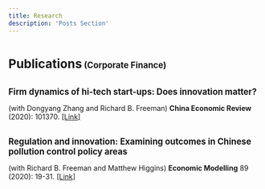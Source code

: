 ```yaml
---
title: Research
description: 'Posts Section'
---
```


<hr style="height:15px; visibility:hidden;" />


<big><big><big><b>Publications</b></big></big></big> <big><b>(Corporate Finance)</b></big>

<hr style="height:3px; visibility:hidden;" />

<big><b>Firm dynamics of hi-tech start-ups: Does innovation matter?</b></big>

(with Dongyang Zhang and Richard B. Freeman) <b>China Economic Review</b> (2020): 101370.  <a target="_blank" rel="noopener noreferrer" href="https://www.sciencedirect.com/science/article/abs/pii/S1043951X19301312">[Link]</a>

<hr style="height:3px; visibility:hidden;" />

<big><b>Regulation and innovation: Examining outcomes in Chinese pollution control policy areas</b></big>

(with Richard B. Freeman and Matthew Higgins) <b>Economic Modelling</b> 89 (2020): 19-31.  <a target="_blank" rel="noopener noreferrer" href="https://www.sciencedirect.com/science/article/abs/pii/S0264999318301044">[Link]</a>
